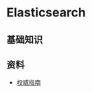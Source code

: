 # Elasticsearch
## 基础知识

## 资料
- [权威指南](https://www.elastic.co/guide/cn/elasticsearch/guide/current/index.html)